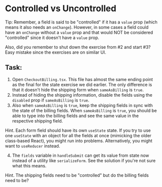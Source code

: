 # Controlled vs Uncontrolled

Tip: Remember, a field is said to be "controlled" if it has a `value` prop (which means it also needs an `onChange`). However, in some cases a field could have an `onChange` without a `value` prop and that would NOT be considered "controlled" since it doesn't have a `value` prop.

Also, did you remember to shut down the exercise from #2 and start #3? Easy mistake since the exercises are on similar UI.

## Task:

1. Open `CheckoutBilling.tsx`. This file has almost the same ending point as the final for the state exercise we did earlier. The only difference is that it doesn't hide the shipping form when `sameAsBilling` is `true`.
2. Instead of hiding the shipping information, disable the fields using the `disabled` prop if `sameAsBilling` is `true`.
3. Also when `sameAsBilling` is `true`, keep the shipping fields in sync with the state of the billing fields. When `sameAsBilling` is `true`, you should be able to type into the billing fields and see the same value in the respective shipping field.

Hint. Each form field should have its own `useState` state. If you try to use one `useState` with an object for all the fields at once (mimicking the older class-based React), you might run into problems. Alternatively, you might want to `useReducer` instead.

4. The `fields` variable in `handleSubmit` can get its value from state now instead of a utility like `serializeForm`. See the solution if you're not sure what this means.

Hint. The shipping fields need to be "controlled" but do the billing fields need to be?
